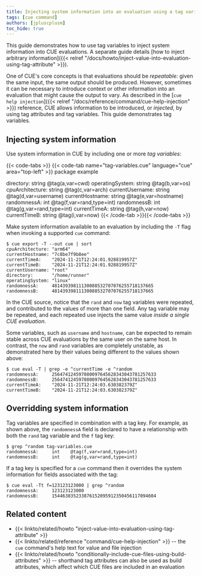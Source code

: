 ```yaml
---
title: Injecting system information into an evaluation using a tag variable
tags: [cue command]
authors: [jpluscplusm]
toc_hide: true
---
```


This guide demonstrates how to use tag variables to inject system information
into CUE evaluations. A separate guide details
[how to inject arbitrary information]({{< relref "/docs/howto/inject-value-into-evaluation-using-tag-attribute" >}}).

One of CUE's core concepts is that evaluations should be *repeatable:* given
the same input, the same output should be produced.
However, sometimes it can be necessary to introduce context or other information
into an evaluation that might cause the output to vary. As described in the
[`cue help injection`]({{< relref "/docs/reference/command/cue-help-injection" >}})
reference, CUE allows information to be introduced, or *injected*, by using tag
attributes and tag variables. This guide demonstrates tag variables.

<!--more-->

## Injecting system information

Use system information in CUE by including one or more *tag variables*:

{{< code-tabs >}}
{{< code-tab name="tag-variables.cue" language="cue" area="top-left" >}}
package example

directory:       string @tag(a,var=cwd)
operatingSystem: string @tag(b,var=os)
cpuArchitecture: string @tag(c,var=arch)
currentUsername: string @tag(d,var=username)
currentHostname: string @tag(e,var=hostname)
randomnessA:     int    @tag(f,var=rand,type=int)
randomnessB:     int    @tag(g,var=rand,type=int)
currentTimeA:    string @tag(h,var=now)
currentTimeB:    string @tag(i,var=now)
{{< /code-tab >}}{{< /code-tabs >}}

Make system information available to an evaluation by including the `-T` flag
when invoking a supported `cue` command:

````text { title="TERMINAL" type="terminal" codeToCopy="Y3VlIGV4cG9ydCAtVCAtLW91dCBjdWUgfCBzb3J0" }
$ cue export -T --out cue | sort
cpuArchitecture: "arm64"
currentHostname: "7c8be7f9b8ee"
currentTimeA:    "2024-11-21T12:24:01.928819957Z"
currentTimeB:    "2024-11-21T12:24:01.928819957Z"
currentUsername: "root"
directory:       "/home/runner"
operatingSystem: "linux"
randomnessA:     48143939811130088532707076255718137665
randomnessB:     48143939811130088532707076255718137665
````

In the CUE source, notice that the `rand` and `now` tag variables were
repeated, and contributed to the values of more than one field. Any tag
variable may be repeated, and each repeated use injects the same value *inside
a single CUE evaluation*.

Some variables, such as `username` and `hostname`, can be expected to remain
stable across CUE evaluations by the same user on the same host. In contrast,
the `now` and `rand` variables are completely unstable, as demonstrated here by
their values being different to the values shown above:
````text { title="TERMINAL" type="terminal" codeToCopy="Y3VlIGV2YWwgLVQgfCBncmVwIC1lIF5jdXJyZW50VGltZSAtZSBecmFuZG9t" }
$ cue eval -T | grep -e ^currentTime -e ^random
randomnessA:     256474124597080097645628343043781257633
randomnessB:     256474124597080097645628343043781257633
currentTimeA:    "2024-11-21T12:24:03.630382379Z"
currentTimeB:    "2024-11-21T12:24:03.630382379Z"
````

## Overridding system information

Tag variables are specified in combination with a tag key. For example, as
shown above, the `randomnessA` field is declared to have a relationship
with both the `rand` tag variable and the `f` tag key:

````text { title="TERMINAL" type="terminal" codeToCopy="Z3JlcCBecmFuZG9tIHRhZy12YXJpYWJsZXMuY3Vl" }
$ grep ^random tag-variables.cue
randomnessA:     int    @tag(f,var=rand,type=int)
randomnessB:     int    @tag(g,var=rand,type=int)
````

If a tag key is specified for a `cue` command then it overrides the system
information for fields associated with the tag:

````text { title="TERMINAL" type="terminal" codeToCopy="Y3VlIGV2YWwgLVR0IGY9MTIzMTIzMTIzMDAwIHwgZ3JlcCBecmFuZG9t" }
$ cue eval -Tt f=123123123000 | grep ^random
randomnessA:     123123123000
randomnessB:     154463835233876152095912350456117094604
````

## Related content

- {{< linkto/related/howto "inject-value-into-evaluation-using-tag-attribute" >}}
- {{< linkto/related/reference "command/cue-help-injection" >}} -- the `cue` command's help
  text for value and file injection
- {{< linkto/related/howto "conditionally-include-cue-files-using-build-attributes" >}}
  -- shorthand tag attributes can also be used as build attributes, which
  affect which CUE files are included in an evaluation
